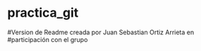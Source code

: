 # practica_git

#Version de Readme creada por Juan Sebastian Ortiz Arrieta en #participación con el grupo